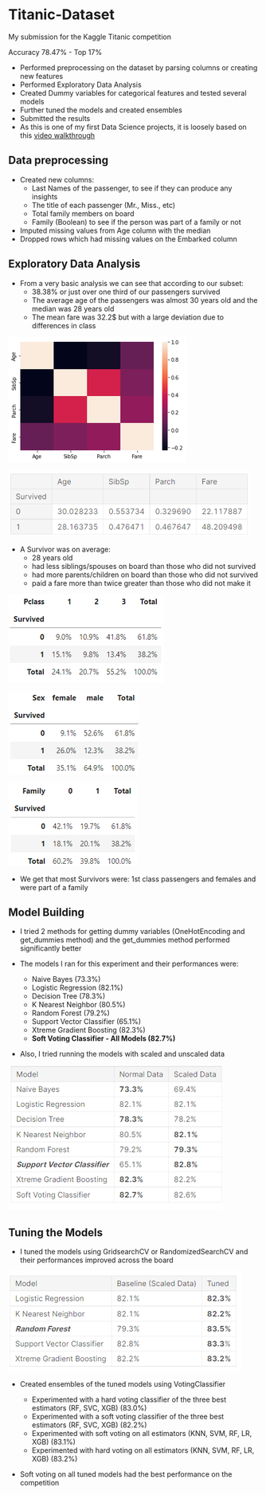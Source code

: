 # Titanic-Dataset
My submission for the Kaggle Titanic competition

Accuracy 78.47% - Top 17%

- Performed preprocessing on the dataset by parsing columns or creating new features
- Performed Exploratory Data Analysis
- Created Dummy variables for categorical features and tested several models
- Further tuned the models and created ensembles
- Submitted the results
- As this is one of my first Data Science projects, it is loosely based on this [video walkthrough](https://www.youtube.com/watch?v=I3FBJdiExcg&list=RDQMw8PLZ_0hYSc&index=8)


## Data preprocessing

- Created new columns:
  - Last Names of the passenger, to see if they can produce any insights
  - The title of each passenger (Mr., Miss., etc)
  - Total family members on board
  - Family (Boolean) to see if the person was part of a family or not
- Imputed missing values from Age column with the median
- Dropped rows which had missing values on the Embarked column


## Exploratory Data Analysis

- From a very basic analysis we can see that according to our subset:
  - 38.38% or just over one third of our passengers survived
  - The average age of the passengers was almost 30 years old and the median was 28 years old
  - The mean fare was 32.2$ but with a large deviation due to differences in class

![alt text](https://github.com/MarlinMyrte/Titanic-Dataset/blob/main/Correlation_matrix.png "Correlation Matrix")

![alt text](https://github.com/MarlinMyrte/Titanic-Dataset/blob/main/Numerical%20Pivot.png "Numerical Pivot")

- A Survivor was on average:
  - 28 years old
  - had less siblings/spouses on board than those who did not survived
  - had more parents/children on board than those who did not survived
  - paid a fare more than twice greater than those who did not make it

![alt text](https://github.com/MarlinMyrte/Titanic-Dataset/blob/main/Survived_Pclass.png "Survived_Pclass")

![alt text](https://github.com/MarlinMyrte/Titanic-Dataset/blob/main/Survived_Sex.png "Survived_Sex")

![alt text](https://github.com/MarlinMyrte/Titanic-Dataset/blob/main/Survived_Family.png "Survived_Family")

- We get that most Survivors were: 1st class passengers and females and were part of a family

## Model Building

- I tried 2 methods for getting dummy variables (OneHotEncoding and get_dummies method) and the get_dummies method performed significantly better

- The models I ran for this experiment and their performances were:
  - Naive Bayes (73.3%)
  - Logistic Regression (82.1%)
  - Decision Tree (78.3%)
  - K Nearest Neighbor (80.5%)
  - Random Forest (79.2%)
  - Support Vector Classifier (65.1%)
  - Xtreme Gradient Boosting (82.3%)
  - **Soft Voting Classifier - All Models (82.7%)**

- Also, I tried running the models with scaled and unscaled data

![alt text](https://github.com/MarlinMyrte/Titanic-Dataset/blob/main/Scaled.png "Scaled")

## Tuning the Models
- I tuned the models using GridsearchCV or RandomizedSearchCV and their performances improved across the board

![alt text](https://github.com/MarlinMyrte/Titanic-Dataset/blob/main/Tuned.png "Tuned")

- Created ensembles of the tuned models using VotingClassifier
  - Experimented with a hard voting classifier of the three best estimators (RF, SVC, XGB) (83.0%)
  - Experimented with a soft voting classifier of the three best estimators (RF, SVC, XGB) (82.2%)
  - Experimented with soft voting on all estimators (KNN, SVM, RF, LR, XGB) (83.1%)
  - Experimented with hard voting on all estimators (KNN, SVM, RF, LR, XGB) (83.2%)

- Soft voting on all tuned models had the best performance on the competition
